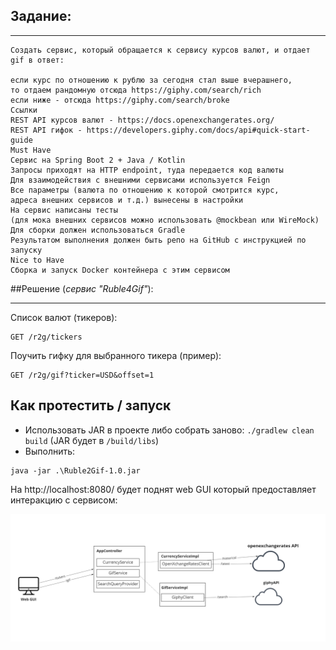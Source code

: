 ## Задание:

---
```
Создать сервис, который обращается к сервису курсов валют, и отдает gif в ответ:  

если курс по отношению к рублю за сегодня стал выше вчерашнего,  
то отдаем рандомную отсюда https://giphy.com/search/rich  
если ниже - отсюда https://giphy.com/search/broke  
Ссылки  
REST API курсов валют - https://docs.openexchangerates.org/  
REST API гифок - https://developers.giphy.com/docs/api#quick-start-guide  
Must Have  
Сервис на Spring Boot 2 + Java / Kotlin  
Запросы приходят на HTTP endpoint, туда передается код валюты  
Для взаимодействия с внешними сервисами используется Feign  
Все параметры (валюта по отношению к которой смотрится курс,   
адреса внешних сервисов и т.д.) вынесены в настройки  
На сервис написаны тесты   
(для мока внешних сервисов можно использовать @mockbean или WireMock)   
Для сборки должен использоваться Gradle  
Результатом выполнения должен быть репо на GitHub с инструкцией по запуску  
Nice to Have  
Сборка и запуск Docker контейнера с этим сервисом
```

##Решение (_сервис "Ruble4Gif"_):

---
Список валют (тикеров):
```
GET /r2g/tickers
```
Поучить гифку для выбранного тикера (пример):
```
GET /r2g/gif?ticker=USD&offset=1
```
## Как протестить / запуск

 - Использовать JAR в проекте либо собрать заново: ``./gradlew clean build`` (JAR будет в `/build/libs`)
 - Выполнить:

````
java -jar .\Ruble2Gif-1.0.jar
````

На http://localhost:8080/ будет поднят web GUI который предоставляет интеракцию с сервисом: 

![](overview.png)
